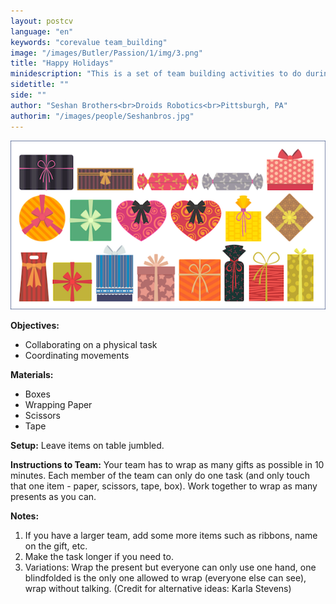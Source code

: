 ```yaml
---
layout: postcv
language: "en"
keywords: "corevalue team_building"
image: "/images/Butler/Passion/1/img/3.png"
title: "Happy Holidays"
minidescription: "This is a set of team building activities to do during the holiday season."
sidetitle: ""
side: ""
author: "Seshan Brothers<br>Droids Robotics<br>Pittsburgh, PA"
authorim: "/images/people/Seshanbros.jpg"
---
```



<img src="/images/CoreValues/Gifts.png" style="max-width: 100%">

<b>Objectives:</b>
- Collaborating on a physical task
- Coordinating movements

<b>Materials:</b>
- Boxes
- Wrapping Paper
- Scissors
- Tape

<b>Setup:</b>
Leave items on table jumbled.

<b>Instructions to Team:</b>
Your team has to wrap as many gifts as possible in 10 minutes. Each member of the team can only do one task (and only touch that one item - paper, scissors, tape, box).  Work together to wrap as many presents as you can.

<b>Notes:</b>
1) If you have a larger team, add some more items such as ribbons, name on the gift, etc.
2) Make the task longer if you need to.
2) Variations: Wrap the present but everyone can only use one hand, one blindfolded is the only one allowed to wrap (everyone else can see), wrap without talking.  (Credit for alternative ideas: Karla Stevens)


